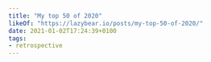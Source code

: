 ```yaml
---
title: "My top 50 of 2020"
likeOf: "https://lazybear.io/posts/my-top-50-of-2020/"
date: 2021-01-02T17:24:39+0100
tags:
- retrospective
---
```

